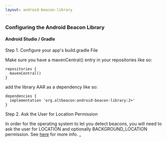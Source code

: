 ```yaml
---
layout: android-beacon-library
---
```


### Configuring the Android Beacon Library

#### Android Studio / Gradle 


Step 1. Configure your app's build.gradle File

Make sure you have a mavenCentral() entry in your repositories like so:

   ```
   repositories {
     mavenCentral()
   }
   ```

add the library AAR as a dependency like so:

   ```
   dependencies {
     implementation 'org.altbeacon:android-beacon-library:2+'
   }
   ```

Step 2. Ask the User for Location Permission

In order for the operating system to let you detect beacons, you will need to ask the user for LOCATION and optionally BACKGROUND_LOCATION permission.
See [here](requesting_permission.html) for more info. 
_